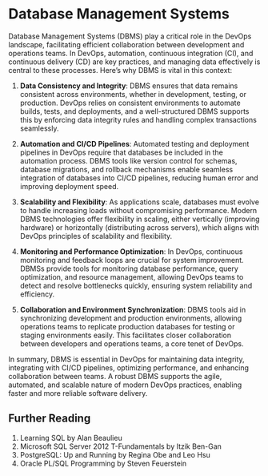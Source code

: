 # Database Management Systems

Database Management Systems (DBMS) play a critical role in the DevOps landscape, facilitating efficient collaboration between development and operations teams. In DevOps, automation, continuous integration (CI), and continuous delivery (CD) are key practices, and managing data effectively is central to these processes. Here’s why DBMS is vital in this context:

1. **Data Consistency and Integrity**: DBMS ensures that data remains consistent across environments, whether in development, testing, or production. DevOps relies on consistent environments to automate builds, tests, and deployments, and a well-structured DBMS supports this by enforcing data integrity rules and handling complex transactions seamlessly.

2. **Automation and CI/CD Pipelines**: Automated testing and deployment pipelines in DevOps require that databases be included in the automation process. DBMS tools like version control for schemas, database migrations, and rollback mechanisms enable seamless integration of databases into CI/CD pipelines, reducing human error and improving deployment speed.

3. **Scalability and Flexibility**: As applications scale, databases must evolve to handle increasing loads without compromising performance. Modern DBMS technologies offer flexibility in scaling, either vertically (improving hardware) or horizontally (distributing across servers), which aligns with DevOps principles of scalability and flexibility.

4. **Monitoring and Performance Optimization**: In DevOps, continuous monitoring and feedback loops are crucial for system improvement. DBMSs provide tools for monitoring database performance, query optimization, and resource management, allowing DevOps teams to detect and resolve bottlenecks quickly, ensuring system reliability and efficiency.

5. **Collaboration and Environment Synchronization**: DBMS tools aid in synchronizing development and production environments, allowing operations teams to replicate production databases for testing or staging environments easily. This facilitates closer collaboration between developers and operations teams, a core tenet of DevOps.

In summary, DBMS is essential in DevOps for maintaining data integrity, integrating with CI/CD pipelines, optimizing performance, and enhancing collaboration between teams. A robust DBMS supports the agile, automated, and scalable nature of modern DevOps practices, enabling faster and more reliable software delivery.

## Further Reading

1. Learning SQL by Alan Beaulieu
2. Microsoft SQL Server 2012 T-Fundamentals by Itzik Ben-Gan
3. PostgreSQL: Up and Running by Regina Obe and Leo Hsu
4. Oracle PL/SQL Programming by Steven Feuerstein